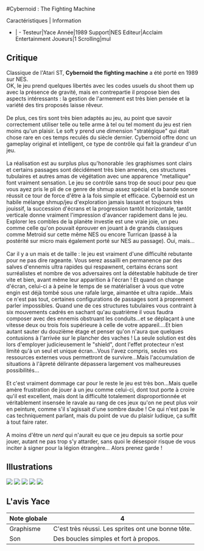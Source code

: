 #Cybernoid : The Fighting Machine

Caractéristiques | Information
- | -
Testeur|Yace
Année|1989
Support|NES
Editeur|Acclaim Entertainment
Joueurs|1
Scrolling|mul

## Critique
Classique de l'Atari ST, <b>Cybernoid the fighting machine</b> a été porté en 1989 sur NES.<br/>OK, le jeu prend quelques libertés avec les codes usuels du shoot them up avec la présence de gravité, mais en contrepartie il propose bien des aspects intéressants : la gestion de l'armement est très bien pensée et la variété des tirs proposés laisse rêveur.<br/><br/>De plus, ces tirs sont très bien adaptés au jeu, au point que savoir correctement utiliser telle ou telle arme à tel ou tel moment du jeu est rien moins qu'un plaisir. Le soft y prend une dimension "stratégique" qui était chose rare en ces temps reculés du siècle dernier. Cybernoid offre donc un gameplay original et intelligent, ce type de contrôle qui fait la grandeur d'un jeu.<br/><br/>La réalisation est au surplus plus qu'honorable :les graphismes sont clairs et certains passages sont décidément très bien amenés, ces structures tubulaires et autres amas de végétation avec une apparence "metallique" font vraiment sensation. Le jeu se contrôle sans trop de souci pour peu que vous ayez pris le pli de ce genre de shmup assez spécial et la bande sonore réussit ce tour de force d'être à la fois simple et efficace. Cybernoid est un habile mélange shmup/jeu d'exploration jamais lassant et toujours très jouissif, la succession d'écrans et la progression tantôt horizontale, tantôt verticale donne vraiment l'impression d'avancer rapidement dans le jeu. Explorer les combles de la planète investie est une vraie joie, un peu comme celle qu'on pouvait éprouver en jouant à de grands classiques comme Metroid sur cette même NES ou encore Turrican (passé à la postérité sur micro mais également porté sur NES au passage). Oui, mais...<br/><br/>Car il y a un mais et de taille : le jeu est vraiment d'une difficulté rebutante pour ne pas dire rageante. Vous serez assailli en permanence par des salves d'ennemis ultra rapides qui respawnent, certains écrans sont surréalistes et nombre de vos adversaires ont la détestable habitude de tirer vite et bien, avant même leur apparition à l'écran ! Et quand on change d'écran, celui-ci a à peine le temps de se matérialiser à vous que votre engin est déjà tombé sous une rafale large, aimantée et ultra rapide...Mais ce n'est pas tout, certaines configurations de passages sont à proprement parler impossibles. Quand une de ces structures tubulaires vous contraint à six mouvements cadrés en sachant qu'au quatrième il vous faudra composer avec des ennemis obstruant les conduits...et se déplaçant à une vitesse deux ou trois fois supérieure à celle de votre appareil....Et bien autant sauter du douzième étage et penser qu'on n'aura que quelques contusions à l'arrivée sur le plancher des vaches ! La seule solution est dès lors d'employer judicieusement le "shield", dont l'effet protecteur n'est limité qu'à un seul et unique écran...Vous l'avez compris, seules vos ressources externes vous permettront de survivre...Mais l'accumulation de situations à l'âpreté délirante dépassera largement vos malheureuses possibilités...<br/><br/>Et c'est vraiment dommage car pour le reste le jeu est très bon...Mais quelle amère frustration de jouer à un jeu comme celui-ci, dont tout porte à croire qu'il est excellent, mais dont la difficulté totalement disproportionnée et véritablement insensée le ravale au rang de ces jeux qu'on ne peut plus voir en peinture, comme s'il s'agissait d'une sombre daube ! Ce qui n'est pas le cas techniquement parlant, mais du point de vue du plaisir ludique, ça suffit à tout faire rater.<br/><br/>A moins d'être un <i>nerd</i> qui n'aurait eu que ce jeu depuis sa sortie pour jouer, autant ne pas trop s'y attarder, sans quoi le désespoir risque de vous inciter à signer pour la légion étrangère... Alors prenez garde !

## Illustrations
![](http://www.shmup.com/images/thumbs/img_fiche_1_1425.png)
![](http://www.shmup.com/images/thumbs/img_fiche_2_1425.png)
![](http://www.shmup.com/images/thumbs/img_fiche_3_1425.png)
![](http://www.shmup.com/images/thumbs/img_fiche_4_1425.png)
![](http://www.shmup.com/images/thumbs/)

## L'avis Yace
Note globale|4
-|-
Graphisme|C'est très réussi. Les sprites ont une bonne tête.
Son|Des boucles simples et fort à propos.
